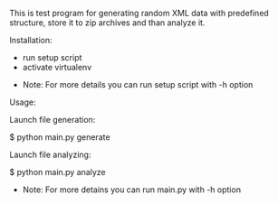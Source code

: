 This is test program for generating random XML data with predefined structure,
store it to zip archives and than analyze it.




Installation:

 - run setup script
 - activate virtualenv

* Note:
 For more details you can run setup script with -h option



Usage:

Launch file generation:

 $ python main.py generate

 Launch file analyzing:

 $ python main.py analyze


* Note:
 For more detains you can run main.py with -h option